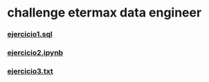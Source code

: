 # challenge etermax data engineer

### [ejercicio1.sql](https://github.com/arielmmdx/data_engineer/blob/main/ejercicio1.sql)

### [ejercicio2.ipynb](https://github.com/arielmmdx/data_engineer/blob/main/ejercicio2.ipynb)

### [ejercicio3.txt](https://github.com/arielmmdx/data_engineer/blob/main/ejercicio3.txt)
